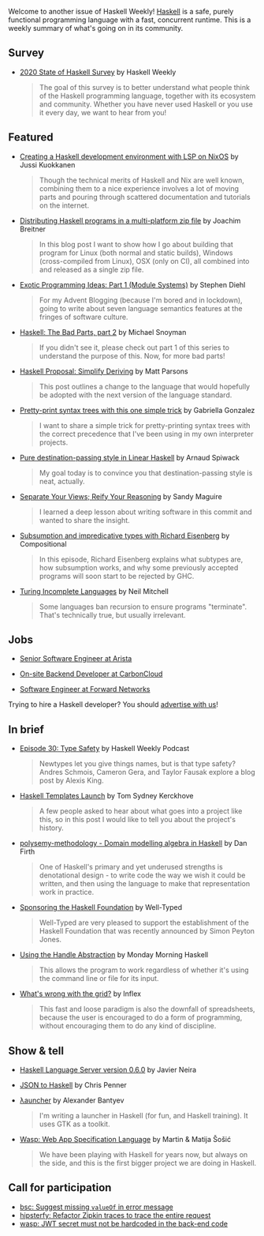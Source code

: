 Welcome to another issue of Haskell Weekly!
[Haskell](https://www.haskell.org) is a safe, purely functional programming language with a fast, concurrent runtime.
This is a weekly summary of what's going on in its community.

## Survey

- [2020 State of Haskell Survey](https://haskellweekly.news/survey/2020.html) by Haskell Weekly
  > The goal of this survey is to better understand what people think of the Haskell programming language, together with its ecosystem and community. Whether you have never used Haskell or you use it every day, we want to hear from you!

## Featured

- [Creating a Haskell development environment with LSP on NixOS](https://jkuokkanen109157944.wordpress.com/2020/11/10/creating-a-haskell-development-environment-with-lsp-on-nixos/) by Jussi Kuokkanen
  > Though the technical merits of Haskell and Nix are well known, combining them to a nice experience involves a lot of moving parts and pouring through scattered documentation and tutorials on the internet.

- [Distributing Haskell programs in a multi-platform zip file](https://www.joachim-breitner.de/blog/776-Distributing_Haskell_programs_in_a_multi-platform_zip_file) by Joachim Breitner
  > In this blog post I want to show how I go about building that program for Linux (both normal and static builds), Windows (cross-compiled from Linux), OSX (only on CI), all combined into and released as a single zip file.

- [Exotic Programming Ideas: Part 1 (Module Systems)](https://www.stephendiehl.com/posts/exotic01.html) by Stephen Diehl
  > For my Advent Blogging (because I'm bored and in lockdown), going to write about seven language semantics features at the fringes of software culture.

- [Haskell: The Bad Parts, part 2](https://www.snoyman.com/blog/2020/11/haskell-bad-parts-2) by Michael Snoyman
  > If you didn't see it, please check out part 1 of this series to understand the purpose of this. Now, for more bad parts!

- [Haskell Proposal: Simplify Deriving](https://www.parsonsmatt.org/2020/11/10/simplifying_deriving.html) by Matt Parsons
  > This post outlines a change to the language that would hopefully be adopted with the next version of the language standard.

- [Pretty-print syntax trees with this one simple trick](http://www.haskellforall.com/2020/11/pretty-print-syntax-trees-with-this-one.html) by Gabriella Gonzalez
  > I want to share a simple trick for pretty-printing syntax trees with the correct precedence that I've been using in my own interpreter projects.

- [Pure destination-passing style in Linear Haskell](https://www.tweag.io/blog/2020-11-11-linear-dps/) by Arnaud Spiwack
  > My goal today is to convince you that destination-passing style is neat, actually.

- [Separate Your Views; Reify Your Reasoning](https://reasonablypolymorphic.com/blog/separate-your-views-reify-your-reasoning/index.html) by Sandy Maguire
  > I learned a deep lesson about writing software in this commit and wanted to share the insight.

- [Subsumption and impredicative types with Richard Eisenberg](https://www.compositional.fm/subsumption) by Compositional
  > In this episode, Richard Eisenberg explains what subtypes are, how subsumption works, and why some previously accepted programs will soon start to be rejected by GHC.

- [Turing Incomplete Languages](https://neilmitchell.blogspot.com/2020/11/turing-incomplete-languages.html) by Neil Mitchell
  > Some languages ban recursion to ensure programs "terminate". That's technically true, but usually irrelevant.

## Jobs

- [Senior Software Engineer at Arista](https://www.smartrecruiters.com/AristaNetworks/743999723775029-senior-software-engineer-integrations-remote-)

- [On-site Backend Developer at CarbonCloud](https://careers.carboncloud.com/jobs/935115-on-site-backend-developer)

- [Software Engineer at Forward Networks](https://jobs.lever.co/forwardnetworks/99ee2e0e-f70f-4aa6-a6d2-4ede644e8d27)

Trying to hire a Haskell developer?
You should [advertise with us](https://haskellweekly.news/advertising.html)!

## In brief

- [Episode 30: Type Safety](https://haskellweekly.news/episode/30.html) by Haskell Weekly Podcast
  > Newtypes let you give things names, but is that type safety? Andres Schmois, Cameron Gera, and Taylor Fausak explore a blog post by Alexis King.

- [Haskell Templates Launch](https://cs-syd.eu/posts/2020-11-07-haskell-templates-five) by Tom Sydney Kerckhove
  > A few people asked to hear about what goes into a project like this, so in this post I would like to tell you about the project's history.

- [polysemy-methodology - Domain modelling algebra in Haskell](https://homotopic.tech/projects/polysemy-methodology.html) by Dan Firth
  > One of Haskell's primary and yet underused strengths is denotational design - to write code the way we wish it could be written, and then using the language to make that representation work in practice.

- [Sponsoring the Haskell Foundation](http://www.well-typed.com/blog/2020/11/haskell-foundation/) by Well-Typed
  > Well-Typed are very pleased to support the establishment of the Haskell Foundation that was recently announced by Simon Peyton Jones.

- [Using the Handle Abstraction](https://mmhaskell.com/blog/2020/11/9/zq1x3zvd7514on97bucw95xsnw52tg) by Monday Morning Haskell
  > This allows the program to work regardless of whether it's using the command line or file for its input.

- [What's wrong with the grid?](https://inflex.io/blog/whats-wrong-with-the-grid) by Inflex
  > This fast and loose paradigm is also the downfall of spreadsheets, because the user is encouraged to do a form of programming, without encouraging them to do any kind of discipline.

## Show & tell

- [Haskell Language Server version 0.6.0](https://github.com/haskell/haskell-language-server/releases/tag/0.6.0) by Javier Neira

- [JSON to Haskell](http://json-to-haskell.chrispenner.ca/) by Chris Penner

- [λauncher](https://np.reddit.com/r/linux/comments/baunij/%CE%BBauncher_launcher_written_in_haskell/) by Alexander Bantyev
  > I'm writing a launcher in Haskell (for fun, and Haskell training). It uses GTK as a toolkit.

- [Wasp: Web App Specification Language](https://np.reddit.com/r/haskell/comments/jp80l1/my_brother_and_i_just_released_alpha_of_our_open/) by Martin & Matija Šošić
  > We have been playing with Haskell for years now, but always on the side, and this is the first bigger project we are doing in Haskell.

## Call for participation

-   [bsc: Suggest missing `valueOf` in error message](https://github.com/B-Lang-org/bsc/issues/276)
-   [hipsterfy: Refactor Zipkin traces to trace the entire request](https://github.com/liftM/hipsterfy/issues/13)
-   [wasp: JWT secret must not be hardcoded in the back-end code](https://github.com/wasp-lang/wasp/issues/129)
